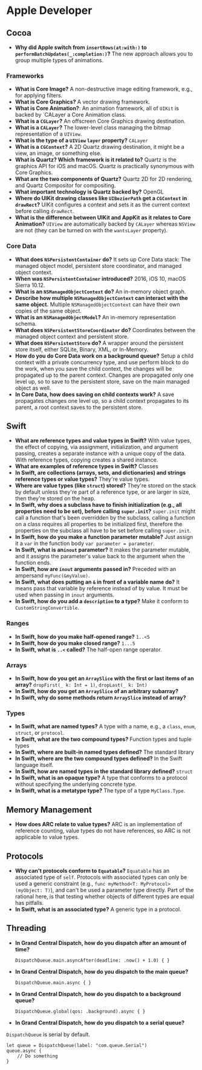 # Apple Developer

## Cocoa

- **Why did Apple switch from `insertRows(at:with:)` to `performBatchUpdates(_:completion:)`?** The new approach allows you to group multiple types of animations.

### Frameworks

- **What is Core Image?** A non-destructive image editing framework, e.g., for applying filters.
- **What is Core Graphics?** A vector drawing framework.
- **What is Core Animation?**: An animation framework, all of `UIKit` is backed by `CALayer  a Core Animation class.
- **What is a `CGLayer`?** An offscreen Core Graphics drawing destination.
- **What is a `CALayer`?** The lower-level class managing the bitmap representation of a `UIView`.
- **What is the type of a `UIView` `layer` property?** `CALayer`
- **What is a `CGContext`?** A 2D Quartz drawing destination, it might be a view, an image, or something else.
- **What is Quartz? Which framework is it related to?** Quartz is the graphics API for iOS and macOS. Quartz is practically synonymous with Core Graphics.
- **What are the two components of Quartz?** Quartz 2D for 2D rendering, and Quartz Compositor for compositing.
- **What important technology is Quartz backed by?** OpenGL
- **Where do UIKit drawing classes like `UIBezierPath` get a `CGContext` in `drawRect`?** UIKit configures a context and sets it as the current context before calling `drawRect`.
- **What is the difference between UIKit and AppKit as it relates to Core Animation?** `UIView` are automatically backed by `CALayer` whereas `NSView` are not (they can be turned on with the `wantsLayer` property).

### Core Data

- **What does `NSPersistentContainer` do?** It sets up Core Data stack: The managed object model, persistent store coordinator, and managed object context.
- **When was `NSPersistentContainer` introduced?** 2016, iOS 10, macOS Sierra 10.12.
- **What is an `NSManagedObjectContext` do?** An in-memory object graph.
- **Describe how multiple `NSManagedObjectContext` can interact with the same object.** Multiple `NSManagedObjectContext` can have their own copies of the same object.
- **What is an `NSManagedObjectModel`?** An in-memory representation schema.
- **What does `NSPersistentStoreCoordinator` do?** Coordinates between the managed object context and persistent store.
- **What does `NSPersistentStore` do?** A wrapper around the persistent store itself, either SQLite, Binary, XML, or In-Memory.
- **How do you do Core Data work on a background queue?** Setup a child context with a private concurrency type, and use perform block to do the work, when you save the child context, the changes will be propagated up to the parent context. Changes are propagated only one level up, so to save to the persistent store, save on the main managed object as well.
- **In Core Data, how does saving on child contexts work?** A save propagates changes one level up, so a child context propagates to its parent, a root context saves to the persistent store.

## Swift

- **What are reference types and value types in Swift?** With value types, the effect of copying, via assignment, initialization, and argument passing, creates a separate instance with a unique copy of the data. With reference types, copying creates a shared instance.
- **What are examples of reference types in Swift?** Classes
- **In Swift, are collections (arrays, sets, and dictionaries) and strings reference types or value types?** They're value types.
- **Where are value types (like `struct`) stored?** They're stored on the stack by default unless they're part of a reference type, or are larger in size, then they're stored on the heap.
- **In Swift, why does a subclass have to finish initialization (e.g., all properties need to be set), before calling `super.init`?** `super.init` might call a function that's been overridden by the subclass, calling a function on a class requires all properties to be initialized first, therefore the properties on the subclass all have to be set before calling `super.init`.
- **In Swift, how do you make a function parameter mutable?** Just assign it a `var` in the function body `var parameter = parameter`.
- **In Swift, what is an`inout` parameter?** It makes the parameter mutable, and it assigns the parameter's value back to the argument when the function ends.
- **In Swift, how are `inout` arguments passed in?** Preceded with an ampersand `myFunc(&myValue)`.
- **In Swift, what does putting an `&` in front of a variable name do?** It means pass that variable by reference instead of by value. It must be used when passing in `inout` arguments.
- **In Swift, how do you add a `description` to a type?** Make it conform to `CustomStringConvertible`.

### Ranges

- **In Swift, how do you make half-opened range?** `1..<5`
- **In Swift, how do you make closed range?** `1...5`
- **In Swift, what is `..<` called?** The half-open range operator.

### Arrays

- **In Swift, how do you get an `ArraySlice` with the first or last items of an array?** `dropFirst(_ k: Int = 1)`, `dropLast(_ k: Int)`
- **In Swift, how do you get an `ArraySlice` of an arbitrary subarray?**
- **In Swift, why do some methods return `ArraySlice` instead of array?**

### Types

- **In Swift, what are named types?** A type with a name, e.g., a `class`, `enum`, `struct`, or `protocol`.
- **In Swift, what are the two compound types?** Function types and tuple types
- **In Swift, where are built-in named types defined?** The standard library
- **In Swift, where are the two compound types defined?** In the Swift language itself.
- **In Swift, how are named types in the standard library defined?** `struct`
- **In Swift, what is an opaque type?** A type that conforms to a protocol without specifying the underlying concrete type.
- **In Swift, what is a metatype type?** The type of a type `MyClass.Type`.

## Memory Management

- **How does ARC relate to value types?** ARC is an implementation of reference counting, value types do not have references, so ARC is not applicable to value types.

## Protocols

- **Why can't protocols conform to `Equatable`?** `Equatable` has an associated type of `self`. Protocols with associated types can only be used a generic constraint (e.g., `func myMethod<T: MyProtocol>(myObject: T)`), and can't be used a parameter type directly. Part of the rational here, is that testing whether objects of different types are equal has pitfalls.
- **In Swift, what is an associated type?** A generic type in a protocol.

## Threading

- **In Grand Central Dispatch, how do you dispatch after an amount of time?**

    `DispatchQueue.main.asyncAfter(deadline: .now() + 1.0) { }`

- **In Grand Central Dispatch, how do you dispatch to the main queue?**

    `DispatchQueue.main.async { }`

- **In Grand Central Dispatch, how do you dispatch to a background queue?**

    `DispatchQueue.global(qos: .background).async { }`

- **In Grand Central Dispatch, how do you dispatch to a serial queue?**

`DispatchQueue` is serial by default.

```
let queue = DispatchQueue(label: "com.queue.Serial")
queue.async {
    // Do something
}
```